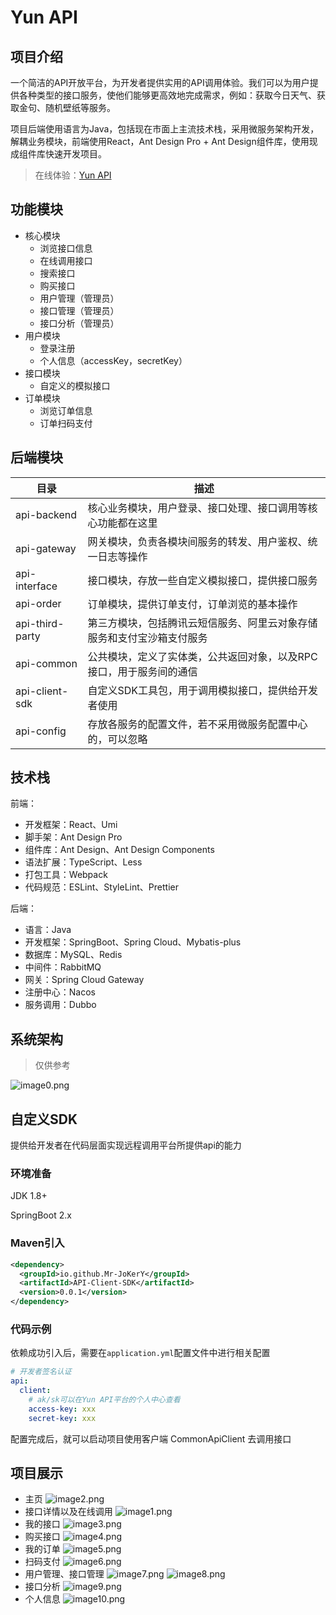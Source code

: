 # Yun API

## 项目介绍

一个简洁的API开放平台，为开发者提供实用的API调用体验。我们可以为用户提供各种类型的接口服务，使他们能够更高效地完成需求，例如：获取今日天气、获取金句、随机壁纸等服务。

项目后端使用语言为Java，包括现在市面上主流技术栈，采用微服务架构开发，解耦业务模块，前端使用React，Ant Design Pro + Ant Design组件库，使用现成组件库快速开发项目。

> 在线体验：[Yun API](http://111.230.61.108:888)

## 功能模块

* 核心模块
  * 浏览接口信息
  * 在线调用接口
  * 搜索接口
  * 购买接口
  * 用户管理（管理员）
  * 接口管理（管理员）
  * 接口分析（管理员）
* 用户模块
  * 登录注册
  * 个人信息（accessKey，secretKey）
* 接口模块
  * 自定义的模拟接口
* 订单模块
  * 浏览订单信息
  * 订单扫码支付

## 后端模块

| 目录              | 描述                                  |
|-----------------|-------------------------------------|
| api-backend     | 核心业务模块，用户登录、接口处理、接口调用等核心功能都在这里      |
| api-gateway     | 网关模块，负责各模块间服务的转发、用户鉴权、统一日志等操作       |
| api-interface   | 接口模块，存放一些自定义模拟接口，提供接口服务             |
| api-order       | 订单模块，提供订单支付，订单浏览的基本操作               |
| api-third-party | 第三方模块，包括腾讯云短信服务、阿里云对象存储服务和支付宝沙箱支付服务 |
| api-common      | 公共模块，定义了实体类，公共返回对象，以及RPC接口，用于服务间的通信 |
| api-client-sdk  | 自定义SDK工具包，用于调用模拟接口，提供给开发者使用         |
| api-config      | 存放各服务的配置文件，若不采用微服务配置中心的，可以忽略        |

## 技术栈

前端：

- 开发框架：React、Umi
- 脚手架：Ant Design Pro
- 组件库：Ant Design、Ant Design Components
- 语法扩展：TypeScript、Less
- 打包工具：Webpack
- 代码规范：ESLint、StyleLint、Prettier

后端：

+ 语言：Java
+ 开发框架：SpringBoot、Spring Cloud、Mybatis-plus
+ 数据库：MySQL、Redis
+ 中间件：RabbitMQ
+ 网关：Spring Cloud Gateway
+ 注册中心：Nacos
+ 服务调用：Dubbo

## 系统架构

> 仅供参考

![image0.png](api-backend%2Fdoc%2Fimage0.png)

## 自定义SDK

提供给开发者在代码层面实现远程调用平台所提供api的能力

### 环境准备

JDK 1.8+

SpringBoot 2.x

### Maven引入

```xml
<dependency>
  <groupId>io.github.Mr-JoKerY</groupId>
  <artifactId>API-Client-SDK</artifactId>
  <version>0.0.1</version>
</dependency>
```

### 代码示例

依赖成功引入后，需要在`application.yml`配置文件中进行相关配置

```yml
# 开发者签名认证
api:
  client:
    # ak/sk可以在Yun API平台的个人中心查看
    access-key: xxx
    secret-key: xxx
```

配置完成后，就可以启动项目使用客户端 CommonApiClient 去调用接口

## 项目展示

* 主页
![image2.png](api-backend%2Fdoc%2Fimage2.png)
* 接口详情以及在线调用
![image1.png](api-backend%2Fdoc%2Fimage1.png)
* 我的接口
![image3.png](api-backend%2Fdoc%2Fimage3.png)
* 购买接口
![image4.png](api-backend%2Fdoc%2Fimage4.png)
* 我的订单
![image5.png](api-backend%2Fdoc%2Fimage5.png)
* 扫码支付
![image6.png](api-backend%2Fdoc%2Fimage6.png)
* 用户管理、接口管理
![image7.png](api-backend%2Fdoc%2Fimage7.png)
![image8.png](api-backend%2Fdoc%2Fimage8.png)
* 接口分析
![image9.png](api-backend%2Fdoc%2Fimage9.png)
* 个人信息
![image10.png](api-backend%2Fdoc%2Fimage10.png)